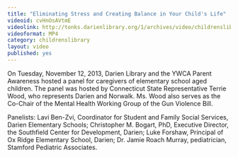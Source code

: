 ```yaml
---
title: "Eliminating Stress and Creating Balance in Your Child's Life"
videoid: cvHnOsAVtmE
videolink: http://tonks.darienlibrary.org/1/archives/video/childrenslibrary/20131112_eliminating_stress.mp4
videoformat: MP4
category: childrenslibrary
layout: video
published: yes
---
```


On Tuesday, November 12, 2013, Darien Library and the YWCA Parent Awareness hosted a panel for caregivers of elementary school aged children. The panel was hosted by Connecticut State Representative Terrie Wood, who represents Darien and Norwalk. Ms. Wood also serves as the Co-Chair of the Mental Health Working Group of the Gun Violence Bill.

Panelists: Lavi Ben-Zvi, Coordinator for Student and Family Social Services, Darien Elementary Schools; Christopher M. Bogart, PhD, Executive Director, the Southfield Center for Development, Darien; Luke Forshaw, Principal of Ox Ridge Elementary School, Darien; Dr. Jamie Roach Murray, pediatrician, Stamford Pediatric Associates.